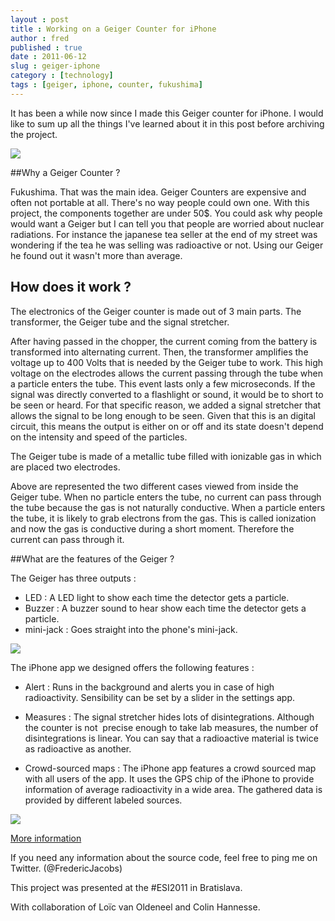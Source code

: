 ```yaml
---
layout : post
title : Working on a Geiger Counter for iPhone
author : fred
published : true
date : 2011-06-12
slug : geiger-iphone
category : [technology]
tags : [geiger, iphone, counter, fukushima]
---
```

It has been a while now since I made this Geiger counter for iPhone. I would like to sum up all the things I've learned about it in this post before archiving the project.

![](http://f.cl.ly/items/3u0g1k1q2U3R0O082q3a/DSD_2747.jpeg)

##Why a Geiger Counter ?

Fukushima. That was the main idea. Geiger Counters are expensive and often not portable at all. There's no way people could own one. With this project, the components together are under 50$.
You could ask why people would want a Geiger but I can tell you that people are worried about nuclear radiations.
For instance the japanese tea seller at the end of my street was wondering if the tea he was selling was radioactive or not. Using our Geiger he found out it wasn't more than average.

## How does it work ?

The electronics of the Geiger counter is made out of 3 main parts. The transformer, the Geiger tube and the signal stretcher.
 
After having passed in the chopper, the current coming from the battery is transformed into alternating current. Then, the transformer amplifies the voltage up to 400 Volts that is needed by the Geiger tube to work. This high voltage on the electrodes allows the current passing through the tube when a particle enters the tube. This event lasts only a few microseconds. If the signal was directly converted to a flashlight or sound, it would be to short to be seen or heard. For that specific reason, we added a signal stretcher that allows the signal to be long enough to be seen. Given that this is an digital circuit, this means the output is either on or off and its state doesn't depend on the intensity and speed of the particles.

The Geiger tube is made of a metallic tube filled with ionizable gas in which are placed two electrodes.

Above are represented the two different cases viewed from inside the Geiger tube. When no particle enters the tube, no current can pass through the tube because the gas is not naturally conductive. When a particle enters the tube, it is likely to grab electrons from the gas. This is called ionization and now the gas is conductive during a short moment. Therefore the current can pass through it.


##What are the features of the Geiger ?

The Geiger has three outputs :

- LED : A LED light to show each time the detector gets a particle.
- Buzzer : A buzzer sound to hear show each time the detector gets a particle.
- mini-jack : Goes straight into the phone's mini-jack.

![](http://f.cl.ly/items/1O3i1i0O0e3E2B2z3V2A/DSD_2785.jpeg)


The iPhone app we designed offers the following features :

- Alert : Runs in the background and alerts you in case of high radioactivity. Sensibility can be set by a slider in the settings app.

- Measures  : The signal stretcher hides lots of disintegrations. Although the counter is not  precise enough to take lab measures, the number of disintegrations is linear. You can say that a radioactive material is twice as radioactive as another.

- Crowd-sourced maps : The iPhone app features a crowd sourced map with all users of the app. It uses the GPS chip of the iPhone to provide information of average radioactivity in a wide area. The gathered data is provided by different labeled sources.

![](http://f.cl.ly/items/0z0y1E130o3A0N2w3e3Q/DSD_2789.jpeg)

[More information](http://cl.ly/Fw1f)

If you need any information about the source code, feel free to ping me on Twitter. (@FredericJacobs)

This project was presented at the #ESI2011 in Bratislava.

With collaboration of Loïc van Oldeneel and Colin Hannesse.